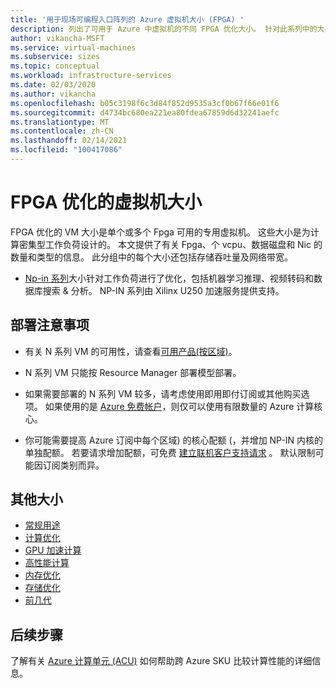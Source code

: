 ```yaml
---
title: '用于现场可编程入口阵列的 Azure 虚拟机大小 (FPGA) '
description: 列出了可用于 Azure 中虚拟机的不同 FPGA 优化大小。 针对此系列中的大小列出了 vCPU、数据磁盘和 NIC 的数量，以及存储吞吐量和网络带宽。
author: vikancha-MSFT
ms.service: virtual-machines
ms.subservice: sizes
ms.topic: conceptual
ms.workload: infrastructure-services
ms.date: 02/03/2020
ms.author: vikancha
ms.openlocfilehash: b05c3198f6c3d84f852d9535a3cf0b67f66e01f6
ms.sourcegitcommit: d4734bc680ea221ea80fdea67859d6d32241aefc
ms.translationtype: MT
ms.contentlocale: zh-CN
ms.lasthandoff: 02/14/2021
ms.locfileid: "100417086"
---
```

# <a name="fpga-optimized-virtual-machine-sizes"></a>FPGA 优化的虚拟机大小

FPGA 优化的 VM 大小是单个或多个 Fpga 可用的专用虚拟机。 这些大小是为计算密集型工作负荷设计的。 本文提供了有关 Fpga、个 vcpu、数据磁盘和 Nic 的数量和类型的信息。 此分组中的每个大小还包括存储吞吐量及网络带宽。

- [Np-in 系列](np-series.md)大小针对工作负荷进行了优化，包括机器学习推理、视频转码和数据库搜索 & 分析。 NP-IN 系列由 Xilinx U250 加速服务提供支持。


## <a name="deployment-considerations"></a>部署注意事项

- 有关 N 系列 VM 的可用性，请查看[可用产品(按区域)](https://azure.microsoft.com/regions/services/)。

- N 系列 VM 只能按 Resource Manager 部署模型部署。

- 如果需要部署的 N 系列 VM 较多，请考虑使用即用即付订阅或其他购买选项。 如果使用的是 [Azure 免费帐户](https://azure.microsoft.com/free/)，则仅可以使用有限数量的 Azure 计算核心。

- 你可能需要提高 Azure 订阅中每个区域) 的核心配额 (，并增加 NP-IN 内核的单独配额。 若要请求增加配额，可免费 [建立联机客户支持请求](../azure-portal/supportability/how-to-create-azure-support-request.md) 。 默认限制可能因订阅类别而异。

## <a name="other-sizes"></a>其他大小

- [常规用途](sizes-general.md)
- [计算优化](sizes-compute.md)
- [GPU 加速计算](sizes-gpu.md)
- [高性能计算](sizes-hpc.md)
- [内存优化](sizes-memory.md)
- [存储优化](sizes-storage.md)
- [前几代](sizes-previous-gen.md)

## <a name="next-steps"></a>后续步骤

了解有关 [Azure 计算单元 (ACU)](acu.md) 如何帮助跨 Azure SKU 比较计算性能的详细信息。
